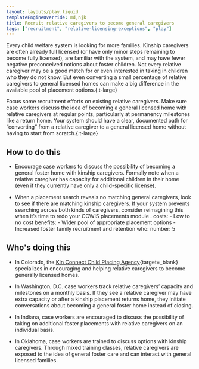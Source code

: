 ```yaml
---
layout: layouts/play.liquid
templateEngineOverride: md,njk
title: Recruit relative caregivers to become general caregivers
tags: ["recruitment", "relative-licensing-exceptions", "play"]
---
```


Every child welfare system is looking for more families. Kinship caregivers are often already full licensed (or have only minor steps remaining to become fully licensed), are familiar with the system, and may have fewer negative preconceived notions about foster children. Not every relative caregiver may be a good match for or even interested in taking in children who they do not know. But even converting a small percentage of relative caregivers to general licensed homes can make a big difference in the available pool of placement options.{.t-large}

Focus some recruitment efforts on existing relative caregivers. Make sure case workers discuss the idea of becoming a general licensed home with relative caregivers at regular points, particularly at permanency milestones like a return home. Your system should have a clear, documented path for “converting” from a relative caregiver to a general licensed home without having to start from scratch.{.t-large}

## How to do this

* Encourage case workers to discuss the possibility of becoming a general foster home with kinship caregivers. Formally note when a relative caregiver has capacity for additional children in their home (even if they currently have only a child-specific license).

* When a placement search reveals no matching general caregivers, look to see if there are matching kinship caregivers. If your system prevents searching across both kinds of caregivers, consider reimagining this when it’s time to redo your CCWIS placements module
.
    costs:
      - Low to no cost
    benefits:
      - Wider pool of appropriate placement options
      - Increased foster family recruitment and retention
    who:
      number: 5

## Who's doing this

* In Colorado, the [Kin Connect Child Placing Agency](https://kinconnect.org/){target=_blank} specializes in encouraging and helping relative caregivers to become generally licensed homes.

* In Washington, D.C. case workers track relative caregivers’ capacity and milestones on a monthly basis. If they see a relative caregiver may have extra capacity or after a kinship placement returns home, they initiate conversations about becoming a general foster home instead of closing.

* In Indiana, case workers are encouraged to discuss the possibility of taking on additional foster placements with relative caregivers on an individual basis.

* In Oklahoma, case workers are trained to discuss options with kinship caregivers. Through mixed training classes, relative caregivers are exposed to the idea of general foster care and can interact with general licensed families.